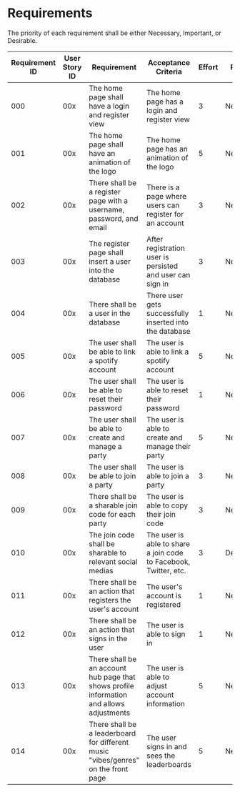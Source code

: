 # Requirements

The priority of each requirement shall be either Necessary, Important, or Desirable.

| Requirement ID | User Story ID | Requirement | Acceptance Criteria | Effort | Priority | Status |
|----------------|---------------|-------------|---------------------|--------|----------|--------|
|            000 |           00x | The home page shall have a login and register view | The home page has a login and register view | 3 | Necessary | Not Started |
|            001 |           00x | The home page shall have an animation of the logo | The home page has an animation of the logo | 5 | Necessary | Not Started |
|            002 |           00x | There shall be a register page with a username, password, and email | There is a page where users can register for an account | 3 | Necessary | Not Started |
|            003 |           00x | The register page shall insert a user into the database | After registration user is persisted and user can sign in | 3 | Necessary | Not Started |
|            004 |           00x | There shall be a user in the database | There user gets successfully inserted into the database | 1 | Necessary | Not Started |
|            005 |           00x | The user shall be able to link a spotify account | The user is able to link a spotify account | 5 | Necessary | Not Started |
|            006 |           00x | The user shall be able to reset their password | The user is able to reset their password | 1 | Necessary | Not Started |
|            007 |           00x | The user shall be able to create and manage a party | The user is able to create and manage their party | 5 | Necessary | Not Started |
|            008 |           00x | The user shall be able to join a party | The user is able to join a party | 3 | Necessary | Not Started |
|            009 |           00x | There shall be a sharable join code for each party | The user is able to copy their join code | 3 | Necessary | Not Started |
|            010 |           00x | The join code shall be sharable to relevant social medias | The user is able to share a join code to Facebook, Twitter, etc. | 3 | Desirable | Not Started |
|            011 |           00x | There shall be an action that registers the user's account | The user's account is registered | 1 | Necessary | Not Started |
|            012 |           00x | There shall be an action that signs in the user | The user is able to sign in | 1 | Necessary | Not Started |
|            013 |           00x | There shall be an account hub page that shows profile information and allows adjustments | The user is able to adjust account information | 5 | Necessary | Not Started |
|            014 |           00x | There shall be a leaderboard for different music "vibes/genres" on the front page | The user signs in and sees the leaderboards | 5 | Necessary | Not Started |
